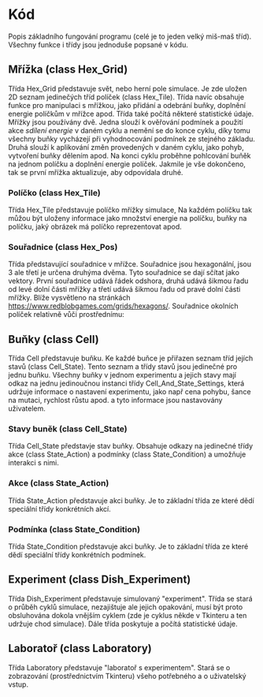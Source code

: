 # Kód
Popis základního fungování programu (celé je to jeden velký miš-maš tříd). Všechny funkce i třídy jsou jednoduše popsané v kódu.
## Mřížka (class Hex_Grid)
Třída Hex_Grid představuje svět, nebo herní pole simulace. Je zde uložen 2D seznam jedinečých tříd políček (class Hex_Tile). Třída navíc obsahuje funkce pro manipulaci s mřížkou, jako přidání a odebrání buňky, doplnění energie políčkům v mřížce apod. Třída také počítá některé statistické údaje. Mřížky jsou používány dvě. Jedna slouží k ověřování podmínek a použití akce *sdílení energie* v daném cyklu a nemění se do konce cyklu, díky tomu všechny buňky vycházejí při vyhodnocování podmínek ze stejného základu. Druhá slouží k aplikování změn provedených v daném cyklu, jako pohyb, vytvoření buňky dělením apod. Na konci cyklu proběhne pohlcování buňěk na jednom políčku a doplnění energie políček. Jakmile je vše dokončeno, tak se první mřížka aktualizuje, aby odpovídala druhé.
### Políčko (class Hex_Tile)
Třída Hex_Tile představuje políčko mřížky simulace, Na každém políčku tak můžou být uloženy informace jako množství energie na políčku, buňky na políčku, jaký obrázek má políčko reprezentovat apod.
### Souřadnice (class Hex_Pos)
Třída představující souřadnice v mřížce. Souřadnice jsou hexagonální, jsou 3 ale třetí je určena druhýma dvěma. Tyto souřadnice se dají sčítat jako vektory. První souřadnice udává řádek odshora, druhá udává šikmou řadu od levé dolní části mřížky a třetí udává šikmou řadu od pravé dolní části mřížky. Blíže vysvětleno na stránkách https://www.redblobgames.com/grids/hexagons/. Souřadnice okolních políček relativně vůči prostřednímu:


## Buňky (class Cell)
Třída Cell představuje buňku. Ke každé buňce je přiřazen seznam tříd jejích stavů (class Cell_State). Tento seznam a třídy stavů jsou jedinečné pro jednu buňku. Všechny buňky v jednom experimentu a jejich stavy mají odkaz na jednu jedinoučnou instanci třídy Cell_And_State_Settings, která udržuje informace o nastavení experimentu, jako např cena pohybu, šance na mutaci, rychlost růstu apod. a tyto informace jsou nastavovány uživatelem.
### Stavy buněk (class Cell_State)
Třída Cell_State představje stav buňky. Obsahuje odkazy na jedinečné třídy akce (class State_Action) a podmínky (class State_Condition) a umožňuje interakci s nimi.
### Akce (class State_Action)
Třída State_Action představuje akci buňky. Je to základní třída ze které dědí speciální třídy konkrétních akcí.
### Podmínka (class State_Condition)
Třída State_Condition představuje akci buňky. Je to základní třída ze které dědí speciální třídy konkrétních podmínek.
## Experiment (class Dish_Experiment)
Třída Dish_Experiment představuje simulovaný "experiment". Třída se stará o průběh cyklů simulace, nezajištuje ale jejich opakování, musí být proto obsluhována dokola vnějším cyklem (zde je cyklus někde v Tkinteru a ten udržuje chod simulace). Dále třída poskytuje a počítá statistické údaje.
## Laboratoř (class Laboratory)
Třída Laboratory představuje "laboratoř s experimentem". Stará se o zobrazování (prostřednictvím Tkinteru) všeho potřebného a o uživatelský vstup.
